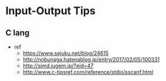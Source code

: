 # Input-Output Tips

## C lang



- ref
  - https://www.sejuku.net/blog/24615
  - http://nobunaga.hatenablog.jp/entry/2017/02/05/100331
  - http://simd.jugem.jp/?eid=47
  - http://www.c-tipsref.com/reference/stdio/sscanf.html

